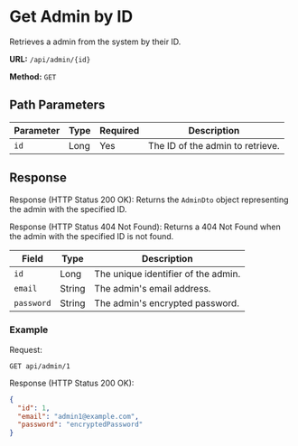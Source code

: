 # Get Admin by ID

Retrieves a admin from the system by their ID.

**URL:** `/api/admin/{id}`

**Method:** `GET`

## Path Parameters

| Parameter | Type   | Required | Description               |
|-----------|--------|----------|---------------------------|
| `id`      | Long   | Yes      | The ID of the admin to retrieve. |

## Response

Response (HTTP Status 200 OK):
Returns the `AdminDto` object representing the admin with the specified ID.

Response (HTTP Status 404 Not Found):
Returns a 404 Not Found when the admin with the specified ID is not found.

| Field     | Type   | Description        |
|-----------|--------|--------------------|
| `id`      | Long   | The unique identifier of the admin. |
| `email`   | String | The admin's email address. |
| `password`| String | The admin's encrypted password. |

### Example

Request:
```
GET api/admin/1
```

Response (HTTP Status 200 OK):

```json
{
  "id": 1,
  "email": "admin1@example.com",
  "password": "encryptedPassword"
}
```